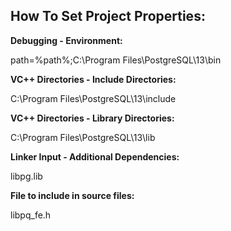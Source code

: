 
## How To Set Project Properties: ##

**Debugging - Environment:**

path=%path%;C:\Program Files\PostgreSQL\13\bin

**VC++ Directories - Include Directories:**

C:\Program Files\PostgreSQL\13\include

**VC++ Directories - Library Directories:**

C:\Program Files\PostgreSQL\13\lib

**Linker Input - Additional Dependencies:**

libpg.lib

**File to include in source files:**

libpq_fe.h
